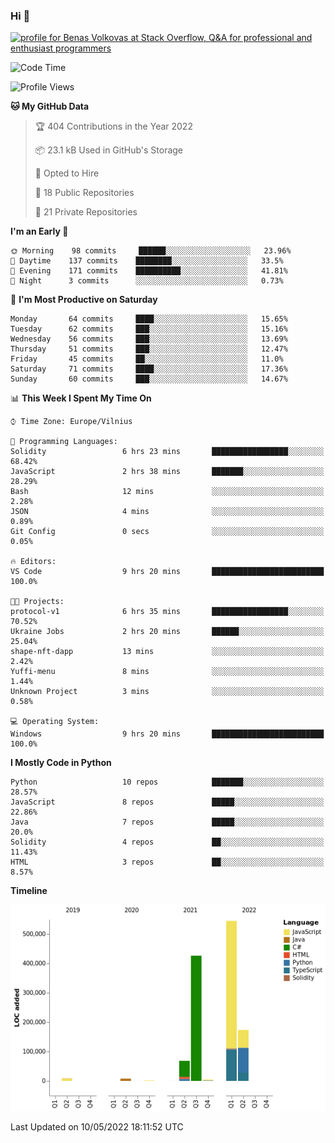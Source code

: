 ### Hi 👋
<a href="https://stackoverflow.com/users/14954249/benas-volkovas"><img src="https://stackoverflow.com/users/flair/14954249.png?theme=dark" width="208" height="58" alt="profile for Benas Volkovas at Stack Overflow, Q&amp;A for professional and enthusiast programmers" title="profile for Benas Volkovas at Stack Overflow, Q&amp;A for professional and enthusiast programmers"></a>

<!--START_SECTION:waka-->
![Code Time](http://img.shields.io/badge/Code%20Time-683%20hrs%2052%20mins-blue)

![Profile Views](http://img.shields.io/badge/Profile%20Views-10-blue)

**🐱 My GitHub Data** 

> 🏆 404 Contributions in the Year 2022
 > 
> 📦 23.1 kB Used in GitHub's Storage 
 > 
> 💼 Opted to Hire
 > 
> 📜 18 Public Repositories 
 > 
> 🔑 21 Private Repositories  
 > 
**I'm an Early 🐤** 

```text
🌞 Morning    98 commits     ██████░░░░░░░░░░░░░░░░░░░   23.96% 
🌆 Daytime    137 commits    ████████░░░░░░░░░░░░░░░░░   33.5% 
🌃 Evening    171 commits    ██████████░░░░░░░░░░░░░░░   41.81% 
🌙 Night      3 commits      ░░░░░░░░░░░░░░░░░░░░░░░░░   0.73%

```
📅 **I'm Most Productive on Saturday** 

```text
Monday       64 commits     ████░░░░░░░░░░░░░░░░░░░░░   15.65% 
Tuesday      62 commits     ███░░░░░░░░░░░░░░░░░░░░░░   15.16% 
Wednesday    56 commits     ███░░░░░░░░░░░░░░░░░░░░░░   13.69% 
Thursday     51 commits     ███░░░░░░░░░░░░░░░░░░░░░░   12.47% 
Friday       45 commits     ██░░░░░░░░░░░░░░░░░░░░░░░   11.0% 
Saturday     71 commits     ████░░░░░░░░░░░░░░░░░░░░░   17.36% 
Sunday       60 commits     ███░░░░░░░░░░░░░░░░░░░░░░   14.67%

```


📊 **This Week I Spent My Time On** 

```text
⌚︎ Time Zone: Europe/Vilnius

💬 Programming Languages: 
Solidity                 6 hrs 23 mins       █████████████████░░░░░░░░   68.42% 
JavaScript               2 hrs 38 mins       ███████░░░░░░░░░░░░░░░░░░   28.29% 
Bash                     12 mins             ░░░░░░░░░░░░░░░░░░░░░░░░░   2.28% 
JSON                     4 mins              ░░░░░░░░░░░░░░░░░░░░░░░░░   0.89% 
Git Config               0 secs              ░░░░░░░░░░░░░░░░░░░░░░░░░   0.05%

🔥 Editors: 
VS Code                  9 hrs 20 mins       █████████████████████████   100.0%

🐱‍💻 Projects: 
protocol-v1              6 hrs 35 mins       █████████████████░░░░░░░░   70.52% 
Ukraine Jobs             2 hrs 20 mins       ██████░░░░░░░░░░░░░░░░░░░   25.04% 
shape-nft-dapp           13 mins             ░░░░░░░░░░░░░░░░░░░░░░░░░   2.42% 
Yuffi-menu               8 mins              ░░░░░░░░░░░░░░░░░░░░░░░░░   1.44% 
Unknown Project          3 mins              ░░░░░░░░░░░░░░░░░░░░░░░░░   0.58%

💻 Operating System: 
Windows                  9 hrs 20 mins       █████████████████████████   100.0%

```

**I Mostly Code in Python** 

```text
Python                   10 repos            ███████░░░░░░░░░░░░░░░░░░   28.57% 
JavaScript               8 repos             █████░░░░░░░░░░░░░░░░░░░░   22.86% 
Java                     7 repos             █████░░░░░░░░░░░░░░░░░░░░   20.0% 
Solidity                 4 repos             ██░░░░░░░░░░░░░░░░░░░░░░░   11.43% 
HTML                     3 repos             ██░░░░░░░░░░░░░░░░░░░░░░░   8.57%

```


**Timeline**

![Chart not found](https://raw.githubusercontent.com/BenasVolkovas/BenasVolkovas/main/charts/bar_graph.png) 


 Last Updated on 10/05/2022 18:11:52 UTC
<!--END_SECTION:waka-->
